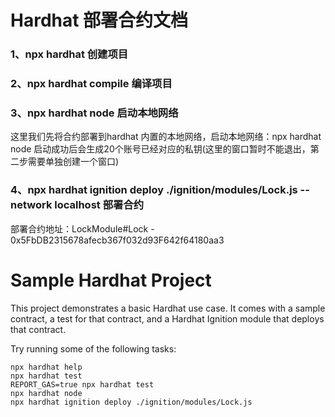 # Hardhat 部署合约文档

### 1、npx hardhat 创建项目
### 2、npx hardhat compile 编译项目
### 3、npx hardhat node 启动本地网络
这里我们先将合约部署到hardhat 内置的本地网络，启动本地网络：npx hardhat node 启动成功后会生成20个账号已经对应的私钥(这里的窗口暂时不能退出，第二步需要单独创建一个窗口)
### 4、npx hardhat ignition deploy ./ignition/modules/Lock.js --network localhost 部署合约
部署合约地址：LockModule#Lock - 0x5FbDB2315678afecb367f032d93F642f64180aa3


# Sample Hardhat Project

This project demonstrates a basic Hardhat use case. It comes with a sample contract, a test for that contract, and a Hardhat Ignition module that deploys that contract.

Try running some of the following tasks:

```shell
npx hardhat help
npx hardhat test
REPORT_GAS=true npx hardhat test
npx hardhat node
npx hardhat ignition deploy ./ignition/modules/Lock.js
```
